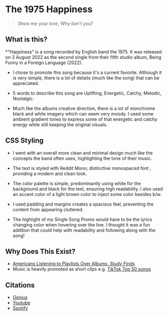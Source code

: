 # The 1975 Happiness

> Show me your love, Why don't you?

## What is this? 
*"Happiness" is a song recorded by English band the 1975. It was released on 3 August 2022 as the second single from their fifth studio album, Being Funny in a Foreign Language (2022).

* I chose to promote this song because it's a current favorite. Although it is very simple, there is a lot of details (much like the song) that can be appreciated. 

* 5 words to describe this song are Uplifting, Energetic, Catchy, Melodic, Nostalgic. 

* Much like the albums creative direction, there is a lot of monchrome black and white imagery which can seem very moody. I used some ambient gradient tones to express some of that energetic and catchy energy while still keeping the original visuals.

## CSS Styling
* I went with an overall more clean and minimal design much like the concepts the band often uses, highlighting the tone of their music.

* The text is styled with Reddit Mono; distinctive monospaced font , providing a modern and clean look.

* The color palette is simple, predominantly using white for the background and black for the text, ensuring high readability. I also used an accent color of a light brown color to inject some color besides b/w.

* I used padding and margins creates a spacious feel, preventing the content from appearing cluttered.

* The highlight of my Single Song Promo would have to be the lyrics changing color when hovering over the line. I thought it was a fun addition that could help with readability and following along with the song!



## Why Does This Exist?
* [Americans Listening to Playlists Over Albums, Study Finds](https://time.com/4505600/playlists-albums-loop-music-business/)
* Music is heavily promoted as short clips e.g. [TikTok Top 50 songs](https://www.billboard.com/charts/tiktok-billboard-top-50/)

## Citations
* [Genius](https://genius.com/The-1975-happiness-lyrics)
* [Youtube](https://www.youtube.com/watch?v=rR1lgEMMJwo)
* [Spotify](https://open.spotify.com/track/35lxFAny9XDBkvE6r9j4uG?si=e4d66ceea8504712)